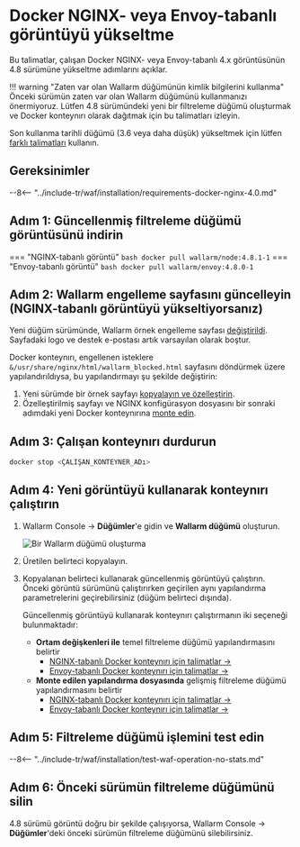 [waf-mode-instr]:                   ../admin-en/configure-wallarm-mode.md
[blocking-page-instr]:              ../admin-en/configuration-guides/configure-block-page-and-code.md
[logging-instr]:                    ../admin-en/configure-logging.md
[proxy-balancer-instr]:             ../admin-en/using-proxy-or-balancer-en.md
[process-time-limit-instr]:         ../admin-en/configure-parameters-en.md#wallarm_process_time_limit
[allocating-memory-guide]:          ../admin-en/configuration-guides/allocate-resources-for-node.md
[ptrav-attack-docs]:                ../attacks-vulns-list.md#path-traversal
[attacks-in-ui-image]:              ../images/admin-guides/test-attacks-quickstart.png
[nginx-process-time-limit-docs]:    ../admin-en/configure-parameters-en.md#wallarm_process_time_limit
[nginx-process-time-limit-block-docs]:  ../admin-en/configure-parameters-en.md#wallarm_process_time_limit_block
[overlimit-res-rule-docs]:           ../user-guides/rules/configure-overlimit-res-detection.md
[graylist-docs]:                     ../user-guides/ip-lists/graylist.md
[waf-mode-instr]:                   ../admin-en/configure-wallarm-mode.md
[envoy-process-time-limit-docs]:    ../admin-en/configuration-guides/envoy/fine-tuning.md#process_time_limit
[envoy-process-time-limit-block-docs]: ../admin-en/configuration-guides/envoy/fine-tuning.md#process_time_limit_block
[ip-lists-docs]:                    ../user-guides/ip-lists/overview.md

# Docker NGINX- veya Envoy-tabanlı görüntüyü yükseltme

Bu talimatlar, çalışan Docker NGINX- veya Envoy-tabanlı 4.x görüntüsünün 4.8 sürümüne yükseltme adımlarını açıklar.

!!! warning "Zaten var olan Wallarm düğümünün kimlik bilgilerini kullanma"
    Önceki sürümün zaten var olan Wallarm düğümünü kullanmanızı önermiyoruz. Lütfen 4.8 sürümündeki yeni bir filtreleme düğümü oluşturmak ve Docker konteynırı olarak dağıtmak için bu talimatları izleyin.

Son kullanma tarihli düğümü (3.6 veya daha düşük) yükseltmek için lütfen [farklı talimatları](older-versions/docker-container.md) kullanın.

## Gereksinimler

--8<-- "../include-tr/waf/installation/requirements-docker-nginx-4.0.md"

## Adım 1: Güncellenmiş filtreleme düğümü görüntüsünü indirin

=== "NGINX-tabanlı görüntü"
    ``` bash
    docker pull wallarm/node:4.8.1-1
    ```
=== "Envoy-tabanlı görüntü"
    ``` bash
    docker pull wallarm/envoy:4.8.0-1
    ```

## Adım 2: Wallarm engelleme sayfasını güncelleyin (NGINX-tabanlı görüntüyü yükseltiyorsanız)

Yeni düğüm sürümünde, Wallarm örnek engelleme sayfası [değiştirildi](what-is-new.md#new-blocking-page). Sayfadaki logo ve destek e-postası artık varsayılan olarak boştur.

Docker konteynırı, engellenen isteklere `&/usr/share/nginx/html/wallarm_blocked.html` sayfasını döndürmek üzere yapılandırıldıysa, bu yapılandırmayı şu şekilde değiştirin:

1. Yeni sürümde bir örnek sayfayı [kopyalayın ve özelleştirin](../admin-en/configuration-guides/configure-block-page-and-code.md#customizing-sample-blocking-page).
1. Özelleştirilmiş sayfayı ve NGINX konfigürasyon dosyasını bir sonraki adımdaki yeni Docker konteynırına [monte edin](../admin-en/configuration-guides/configure-block-page-and-code.md#path-to-the-htm-or-html-file-with-the-blocking-page-and-error-code).

## Adım 3: Çalışan konteynırı durdurun

```bash
docker stop <ÇALIŞAN_KONTEYNER_ADı>
```

## Adım 4: Yeni görüntüyü kullanarak konteynırı çalıştırın

1. Wallarm Console → **Düğümler**'e gidin ve **Wallarm düğümü** oluşturun.

    ![Bir Wallarm düğümü oluşturma](../images/user-guides/nodes/create-wallarm-node-name-specified.png)
1. Üretilen belirteci kopyalayın.
1. Kopyalanan belirteci kullanarak güncellenmiş görüntüyü çalıştırın. Önceki görüntü sürümünü çalıştırırken geçirilen aynı yapılandırma parametrelerini geçirebilirsiniz (düğüm belirteci dışında).
    
    Güncellenmiş görüntüyü kullanarak konteynırı çalıştırmanın iki seçeneği bulunmaktadır:

    * **Ortam değişkenleri ile** temel filtreleme düğümü yapılandırmasını belirtir
        * [NGINX-tabanlı Docker konteynırı için talimatlar →](../admin-en/installation-docker-en.md#run-the-container-passing-the-environment-variables)
        * [Envoy-tabanlı Docker konteynırı için talimatlar →](../admin-en/installation-guides/envoy/envoy-docker.md#run-the-container-passing-the-environment-variables)
    * **Monte edilen yapılandırma dosyasında** gelişmiş filtreleme düğümü yapılandırmasını belirtir
        * [NGINX-tabanlı Docker konteynırı için talimatlar →](../admin-en/installation-docker-en.md#run-the-container-mounting-the-configuration-file)
        * [Envoy-tabanlı Docker konteynırı için talimatlar →](../admin-en/installation-guides/envoy/envoy-docker.md#run-the-container-mounting-envoyyaml)

## Adım 5: Filtreleme düğümü işlemini test edin

--8<-- "../include-tr/waf/installation/test-waf-operation-no-stats.md"

## Adım 6: Önceki sürümün filtreleme düğümünü silin

4.8 sürümü görüntü doğru bir şekilde çalışıyorsa, Wallarm Console → **Düğümler**'deki önceki sürümün filtreleme düğümünü silebilirsiniz.
